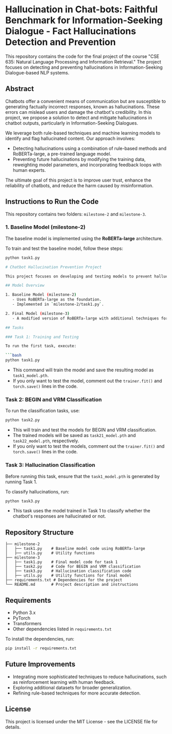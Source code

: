 # Hallucination in Chat-bots: Faithful Benchmark for Information-Seeking Dialogue - Fact Hallucinations Detection and Prevention

This repository contains the code for the final project of the course "CSE 635: Natural Language Processing and Information Retrieval." The project focuses on detecting and preventing hallucinations in Information-Seeking Dialogue-based NLP systems.

## Abstract
Chatbots offer a convenient means of communication but are susceptible to generating factually incorrect responses, known as hallucinations. These errors can mislead users and damage the chatbot's credibility. In this project, we propose a solution to detect and mitigate hallucinations in chatbot outputs, particularly in Information-Seeking Dialogues.

We leverage both rule-based techniques and machine learning models to identify and flag hallucinated content. Our approach involves:
- Detecting hallucinations using a combination of rule-based methods and RoBERTa-large, a pre-trained language model.
- Preventing future hallucinations by modifying the training data, reweighting model parameters, and incorporating feedback loops with human experts.

The ultimate goal of this project is to improve user trust, enhance the reliability of chatbots, and reduce the harm caused by misinformation.

## Instructions to Run the Code

This repository contains two folders: `milestone-2` and `milestone-3`.

### 1. Baseline Model (milestone-2)
The baseline model is implemented using the **RoBERTa-large** architecture.

To train and test the baseline model, follow these steps:
```bash
python task1.py

# Chatbot Hallucination Prevention Project

This project focuses on developing and testing models to prevent hallucinations in chatbot responses, with a particular emphasis on using RoBERTa-large as the base model.

## Model Overview

1. Baseline Model (milestone-2)
   - Uses RoBERTa-large as the foundation.
   - Implemented in `milestone-2/task1.py`.

2. Final Model (milestone-3)
   - A modified version of RoBERTa-large with additional techniques for hallucination prevention.

## Tasks

### Task 1: Training and Testing

To run the first task, execute:

```bash
python task1.py
```

* This command will train the model and save the resulting model as `task1_model.pth`.
* If you only want to test the model, comment out the `trainer.fit()` and `torch.save()` lines in the code.

### Task 2: BEGIN and VRM Classification

To run the classification tasks, use:

```bash
python task2.py
```

* This will train and test the models for BEGIN and VRM classification.
* The trained models will be saved as `task21_model.pth` and `task22_model.pth`, respectively.
* If you only want to test the models, comment out the `trainer.fit()` and `torch.save()` lines in the code.

### Task 3: Hallucination Classification

Before running this task, ensure that the `task1_model.pth` is generated by running Task 1.

To classify hallucinations, run:

```bash
python task3.py
```

* This task uses the model trained in Task 1 to classify whether the chatbot's responses are hallucinated or not.

## Repository Structure

```
├── milestone-2
│   ├── task1.py    # Baseline model code using RoBERTa-large
│   ├── utils.py    # Utility functions
├── milestone-3
│   ├── task1.py    # Final model code for task 1
│   ├── task2.py    # Code for BEGIN and VRM classification
│   ├── task3.py    # Hallucination classification code
│   ├── utils.py    # Utility functions for final model
├── requirements.txt # Dependencies for the project
└── README.md       # Project description and instructions
```

## Requirements

* Python 3.x
* PyTorch
* Transformers
* Other dependencies listed in `requirements.txt`

To install the dependencies, run:

```bash
pip install -r requirements.txt
```

## Future Improvements

* Integrating more sophisticated techniques to reduce hallucinations, such as reinforcement learning with human feedback.
* Exploring additional datasets for broader generalization.
* Refining rule-based techniques for more accurate detection.

## License

This project is licensed under the MIT License - see the LICENSE file for details.



